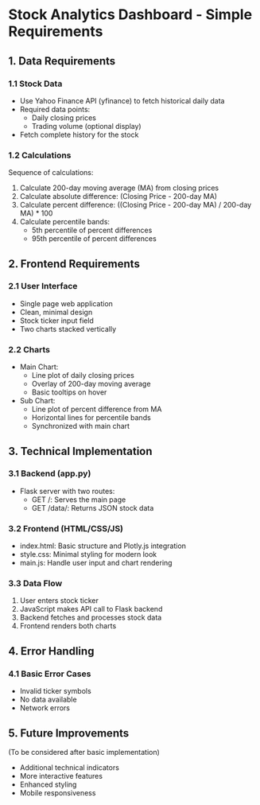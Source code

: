 # Stock Analytics Dashboard - Simple Requirements

## 1. Data Requirements

### 1.1 Stock Data
- Use Yahoo Finance API (yfinance) to fetch historical daily data
- Required data points:
  - Daily closing prices
  - Trading volume (optional display)
- Fetch complete history for the stock

### 1.2 Calculations
Sequence of calculations:
1. Calculate 200-day moving average (MA) from closing prices
2. Calculate absolute difference: (Closing Price - 200-day MA)
3. Calculate percent difference: ((Closing Price - 200-day MA) / 200-day MA) * 100
4. Calculate percentile bands:
   - 5th percentile of percent differences
   - 95th percentile of percent differences

## 2. Frontend Requirements

### 2.1 User Interface
- Single page web application
- Clean, minimal design
- Stock ticker input field
- Two charts stacked vertically

### 2.2 Charts
- Main Chart:
  - Line plot of daily closing prices
  - Overlay of 200-day moving average
  - Basic tooltips on hover
- Sub Chart:
  - Line plot of percent difference from MA
  - Horizontal lines for percentile bands
  - Synchronized with main chart

## 3. Technical Implementation

### 3.1 Backend (app.py)
- Flask server with two routes:
  - GET /: Serves the main page
  - GET /data/<ticker>: Returns JSON stock data

### 3.2 Frontend (HTML/CSS/JS)
- index.html: Basic structure and Plotly.js integration
- style.css: Minimal styling for modern look
- main.js: Handle user input and chart rendering

### 3.3 Data Flow
1. User enters stock ticker
2. JavaScript makes API call to Flask backend
3. Backend fetches and processes stock data
4. Frontend renders both charts

## 4. Error Handling

### 4.1 Basic Error Cases
- Invalid ticker symbols
- No data available
- Network errors

## 5. Future Improvements
(To be considered after basic implementation)
- Additional technical indicators
- More interactive features
- Enhanced styling
- Mobile responsiveness 